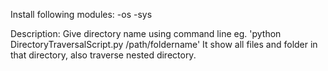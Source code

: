 Install following modules:
	-os
	-sys

Description:
	Give directory name using command line eg. 'python DirectoryTraversalScript.py /path/foldername'
	It show all files and folder in that directory, also traverse nested directory.
